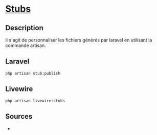 # [Stubs](readme.md)

## Description

Il s'agit de personnaliser les fichiers générés par laravel en utilisant la commande artisan.

## Laravel

```console
php artisan stub:publish
```

## Livewire

```console
php artisan livewire:stubs
```

## Sources

* []()